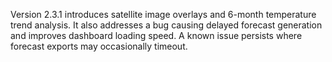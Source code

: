 Version 2.3.1 introduces satellite image overlays and 6-month temperature trend analysis. It also addresses a bug causing delayed forecast generation and improves dashboard loading speed. A known issue persists where forecast exports may occasionally timeout.